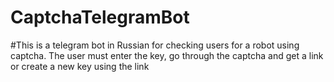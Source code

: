 # CaptchaTelegramBot
#This is a telegram bot in Russian for checking users for a robot using captcha. The user must enter the key, go through the captcha and get a link or create a new key using the link
